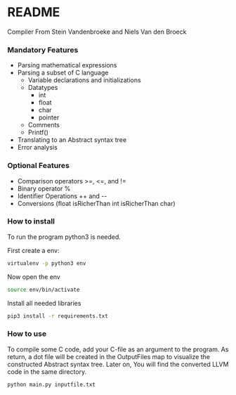 # README #
Compiler From Stein Vandenbroeke and Niels Van den Broeck

### Mandatory Features ###
 - Parsing mathematical expressions
 - Parsing a subset of C language
   - Variable declarations and initializations
   - Datatypes
     - int
     - float
     - char
     - pointer
   - Comments
   - Printf()
 - Translating to an Abstract syntax tree
 - Error analysis

### Optional Features ###
- Comparison operators >=, <=, and !=
- Binary operator %
- Identifier Operations ++ and --
- Conversions (float isRicherThan int isRicherThan char)


### How to install ###
To run the program python3 is needed.

First create a env:
```bash
virtualenv -p python3 env
````
Now open the env
```bash
source env/bin/activate
````
Install all needed libraries
```bash
pip3 install -r requirements.txt
````

### How to use ###
To compile some C code, add your C-file as an argument to the program. 
As return, a dot file will be created in the OutputFiles map to visualize the constructed Abstract syntax tree. 
Later on, You will find the converted LLVM code in the same directory.

```bash
python main.py inputfile.txt
````
